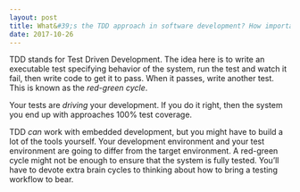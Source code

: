 ```yaml
---
layout: post
title: What&#39;s the TDD approach in software development? How important is it in embedded development?
date: 2017-10-26
---
```


<p>TDD stands for Test Driven Development. The idea here is to write an executable test specifying behavior of the system, run the test and watch it fail, then write code to get it to pass. When it passes, write another test. This is known as the <i>red-green cycle</i>.</p><p>Your tests are <i>driving</i> your development. If you do it right, then the system you end up with approaches 100% test coverage.</p><p>TDD <i>can</i> work with embedded development, but you might have to build a lot of the tools yourself. Your development environment and your test environment are going to differ from the target environment. A red-green cycle might not be enough to ensure that the system is fully tested. You’ll have to devote extra brain cycles to thinking about how to bring a testing workflow to bear.</p>
